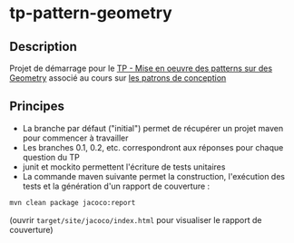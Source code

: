 # tp-pattern-geometry

## Description

Projet de démarrage pour le [TP - Mise en oeuvre des patterns sur des Geometry](http://mborne.github.io/cours-patron-conception/annexe/tp-geometry/index.html) associé au cours sur [les patrons de conception](http://mborne.github.io/cours-patron-conception/)

## Principes

* La branche par défaut ("initial") permet de récupérer un projet maven pour commencer à travailler
* Les branches 0.1, 0.2, etc. correspondront aux réponses pour chaque question du TP
* junit et mockito permettent l'écriture de tests unitaires
* La commande maven suivante permet la construction, l'exécution des tests et la génération d'un rapport de couverture :

```bash
mvn clean package jacoco:report
```

(ouvrir `target/site/jacoco/index.html` pour visualiser le rapport de couverture)


